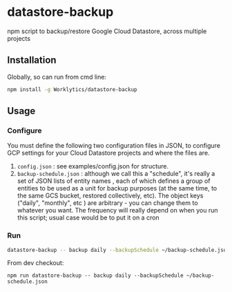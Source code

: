 # datastore-backup
npm script to backup/restore Google Cloud Datastore, across multiple projects 


## Installation

Globally, so can run from cmd line:
```sh
npm install -g Worklytics/datastore-backup
```

## Usage

### Configure

You must define the following two configuration files in JSON, to configure GCP settings for your Cloud Datastore
 projects and where the files are.

 1. `config.json` : see examples/config.json for structure.
 2. `backup-schedule.json` : although we call this a "schedule", it's really a set of JSON lists of entity names
 , each of which defines a group of entities to be used as a unit for backup purposes (at the same time, to the
  same GCS bucket, restored collectively, etc).  The object keys  ("daily", "monthly", etc ) are arbitrary - you can
   change them to whatever you want. The frequency will really depend on when you run this script; usual case would
    be to put it on a cron

### Run

```sh
datastore-backup -- backup daily --backupSchedule ~/backup-schedule.json
```

From dev checkout:

```
npm run datastore-backup -- backup daily --backupSchedule ~/backup-schedule.json
```
